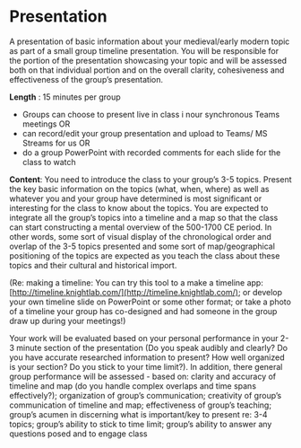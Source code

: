 # Presentation

A presentation of basic information about your medieval/early modern topic as part of a small group timeline presentation. You will be responsible for the portion of the presentation showcasing your topic and will be assessed both on that individual portion and on the overall clarity, cohesiveness and effectiveness of the group’s presentation.

**Length** : 15 minutes per group

*  Groups can choose to present live in class i nour synchronous Teams meetings OR
* can record/edit your group presentation and upload to Teams/ MS Streams for us OR
* do a group PowerPoint with recorded comments for each slide for the class to watch

**Content**: You need to introduce the class to your group’s 3-5 topics. Present the key basic information on the topics \(what, when, where\) as well as whatever you and your group have determined is most significant or interesting for the class to know about the topics. You are expected to integrate all the group’s topics into a timeline and a map so that the class can start constructing a mental overview of the 500-1700 CE period. In other words, some sort of visual display of the chronological order and overlap of the 3-5 topics presented and some sort of map/geographical positioning of the topics are expected as you teach the class about these topics and their cultural and historical import.

\(Re: making a timeline: You can try this tool to a make a timeline app: [http://timeline.knightlab.com/](http://timeline.knightlab.com/); or develop your own timeline slide on PowerPoint or some other format; or take a photo of a timeline your group has co-designed and had someone in the group draw up during your meetings!\)

Your work will be evaluated based on your personal performance in your 2-3 minute section of the presentation \(Do you speak audibly and clearly? Do you have accurate researched information to present? How well organized is your section? Do you stick to your time limit?\). In addition, there general group performance will be assessed - based on: clarity and accuracy of timeline and map \(do you handle complex overlaps and time spans effectively?\); organization of group’s communication; creativity of group’s communication of timeline and map; effectiveness of group’s teaching; group’s acumen in discerning what is important/key to present re: 3-4 topics; group’s ability to stick to time limit; group’s ability to answer any questions posed and to engage class

